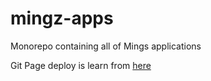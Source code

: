 # mingz-apps

Monorepo containing all of Mings applications

Git Page deploy is learn from [here](https://emilyxiong.medium.com/deploy-a-nx-react-app-to-github-pages-a83de7551ec0)